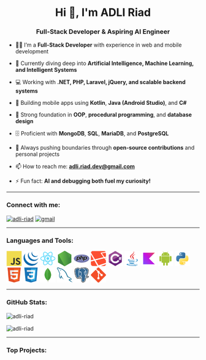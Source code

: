 <h1 align="center">Hi 👋, I'm ADLI Riad</h1>
<h3 align="center">Full-Stack Developer & Aspiring AI Engineer </h3>



- 👨‍💻 I’m a **Full-Stack Developer** with experience in web and mobile development

- 🤖 Currently diving deep into **Artificial Intelligence, Machine Learning, and Intelligent Systems**

- 💻 Working with **.NET, PHP, Laravel, jQuery, and scalable backend systems**

- 📱 Building mobile apps using **Kotlin**, **Java (Android Studio)**, and **C#**

- 🧠 Strong foundation in **OOP**, **procedural programming**, and **database design**

- 🗄️ Proficient with **MongoDB**, **SQL**, **MariaDB**, and **PostgreSQL**

- 🔭 Always pushing boundaries through **open-source contributions** and personal projects

- 📫 How to reach me: **adli.riad.dev@gmail.com**

- ⚡ Fun fact: **AI and debugging both fuel my curiosity!**

---

<h3 align="left">Connect with me:</h3>
<p align="left">
  <a href="https://linkedin.com/in/adli-riad" target="blank"><img align="center" src="https://cdn.jsdelivr.net/npm/simple-icons@v5/icons/linkedin.svg" alt="adli-riad" height="20" width="20" /></a>
  <a href="mailto:adli.riad.dev@gmail.com" target="blank"><img align="center" src="https://cdn.jsdelivr.net/npm/simple-icons@v5/icons/gmail.svg" alt="gmail" height="20" width="20" /></a>
</p>

---

<h3 align="left">Languages and Tools:</h3>
<p align="left">
  <img src="https://raw.githubusercontent.com/devicons/devicon/master/icons/javascript/javascript-original.svg" width="40" height="40"/>
  <img src="https://raw.githubusercontent.com/devicons/devicon/master/icons/jquery/jquery-original.svg" width="40" height="40"/>
  <img src="https://raw.githubusercontent.com/devicons/devicon/master/icons/react/react-original.svg" width="40" height="40"/>
  <img src="https://raw.githubusercontent.com/devicons/devicon/master/icons/nodejs/nodejs-original.svg" width="40" height="40"/>
  <img src="https://raw.githubusercontent.com/devicons/devicon/master/icons/php/php-original.svg" width="40" height="40"/>
  <img src="https://raw.githubusercontent.com/devicons/devicon/master/icons/laravel/laravel-plain.svg" width="40" height="40"/>
  <img src="https://raw.githubusercontent.com/devicons/devicon/master/icons/csharp/csharp-original.svg" width="40" height="40"/>
  <img src="https://raw.githubusercontent.com/devicons/devicon/master/icons/java/java-original.svg" width="40" height="40"/>
  <img src="https://raw.githubusercontent.com/devicons/devicon/master/icons/kotlin/kotlin-original.svg" width="40" height="40"/>
  <img src="https://raw.githubusercontent.com/devicons/devicon/master/icons/android/android-original.svg" width="40" height="40"/>
  <img src="https://raw.githubusercontent.com/devicons/devicon/master/icons/python/python-original.svg" width="40" height="40"/>
  <img src="https://raw.githubusercontent.com/devicons/devicon/master/icons/html5/html5-original.svg" width="40" height="40"/>
  <img src="https://raw.githubusercontent.com/devicons/devicon/master/icons/css3/css3-original.svg" width="40" height="40"/>
  <img src="https://raw.githubusercontent.com/devicons/devicon/master/icons/mongodb/mongodb-original.svg" width="40" height="40"/>
  <img src="https://raw.githubusercontent.com/devicons/devicon/master/icons/mysql/mysql-original.svg" width="40" height="40"/>
  <img src="https://raw.githubusercontent.com/devicons/devicon/master/icons/postgresql/postgresql-original.svg" width="40" height="40"/>
  <img src="https://raw.githubusercontent.com/devicons/devicon/master/icons/git/git-original.svg" width="40" height="40"/>
</p>

---

<h3 align="left">GitHub Stats:</h3>
<p>
  <img align="center" src="https://github-readme-stats.vercel.app/api?username=riadadli&show_icons=true&locale=en" alt="adli-riad" />
</p>
<p>
  <img align="center" src="https://github-readme-streak-stats.herokuapp.com/?user=riadadli&" alt="adli-riad" />
</p>

---

<h3 align="left">Top Projects:</h3>
<ul>

</ul>
